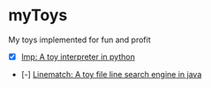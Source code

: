 # myToys

My toys implemented for fun and profit

- [x] [Imp: A toy interpreter in python](./Imp)
- [-] [Linematch: A toy file line search engine in java](./Linematch)
